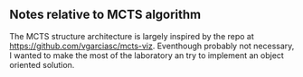 ## Notes relative to MCTS algorithm
The MCTS structure architecture is largely inspired by the repo at https://github.com/vgarciasc/mcts-viz. Eventhough probably not necessary, I wanted to make the most of the laboratory an try to implement an object oriented solution.
